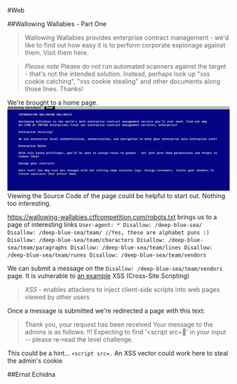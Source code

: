 #Web

##Wallowing Wallabies - Part One
>Wallowing Wallabies provides enterprise contract management - we'd like to find out how easy it is to perform corporate espionage against them. Visit them here.

>*Please note* Please do not run automated scanners against the target - that's not the intended solution. Instead, perhaps look up "xss cookie catching", "xss cookie stealing" and other documents along those lines. Thanks!

We're brought to a home page.
![](https://github.com/lsp7856/Google-CTF/blob/master/CTF1.png)
Viewing the Source Code of the page could be helpful to start out.
Nothing too interesting.

https://wallowing-wallabies.ctfcompetition.com/robots.txt
brings us to a page of interesting links
`User-agent: *
Disallow: /deep-blue-sea/
Disallow: /deep-blue-sea/team/
//Yes, these are alphabet puns :)
Disallow: /deep-blue-sea/team/characters
Disallow: /deep-blue-sea/team/paragraphs
Disallow: /deep-blue-sea/team/lines
Disallow: /deep-blue-sea/team/runes
Disallow: /deep-blue-sea/team/vendors`

We can submit a message on the `Disallow: /deep-blue-sea/team/vendors` page. It is vulnerable to [an example](http://www.golemtechnologies.com/articles/prevent-xss "XSS") XSS (Cross-Site Scripting)
><em>XSS</em> - enables attackers to inject client-side scripts into web pages viewed by other users

Once a message is submitted we're redirected a page with this text:
>Thank you, your request has been received
Your message to the admins is as follows:
!!! Expecting to find '<script src=' in your input -- please re-read the level challenge.

This could be a hint... `<script src=.`
An XSS vector could work here to steal the admin's cookie


##Ernst Echidna
>
